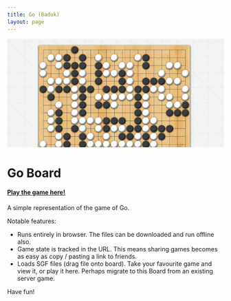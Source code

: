 ```yaml
---
title: Go (Baduk)
layout: page
---
```


<img class="centered" src="/img/posts/go.jpg">


# Go Board

#### [Play the game here!](/games/go/redirect.html)

A simple representation of the game of Go.

Notable features:

* Runs entirely in browser. The files can be downloaded and run offline also.
* Game state is tracked in the URL. This means sharing games becomes as easy as copy / pasting a link to friends.
* Loads SGF files (drag file onto board). Take your favourite game and view it, or play it here. Perhaps migrate to this Board from an existing server game.

Have fun!
